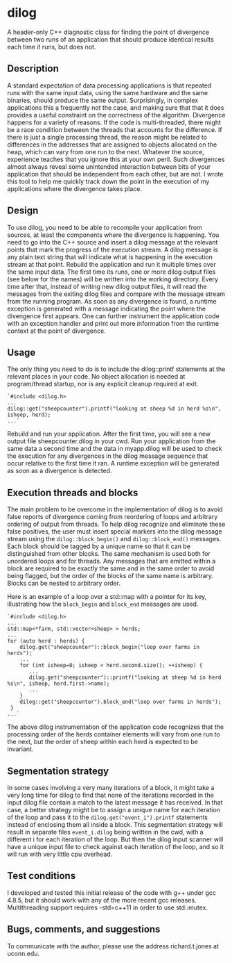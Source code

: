# dilog
A header-only C++ diagnostic class for finding the point of divergence between two runs of an application
that should produce identical results each time it runs, but does not.

## Description
A standard expectation of data processing applications is that repeated runs with the same input data, using
the same hardware and the same binaries, should produce the same output. Surprisingly, in complex applications
this a frequently not the case, and making sure that that it does provides a useful constraint on the correctness
of the algorithm. Divergence happens for a variety of reasons. If the code is multi-threaded, there might be a
race condition between the threads that accounts for the difference. If there is just a single processing thread,
the reason might be related to differences in the addresses that are assigned to objects allocated on the heap,
which can vary from one run to the next. Whatever the source, experience teaches that you ignore this at your
own peril. Such divergences almost always reveal some unintended interaction between bits of your application
that should be independent from each other, but are not. I wrote this tool to help me quickly track down the
point in the execution of my applications where the divergence takes place.

## Design
To use dilog, you need to be able to recompile your application from sources, at least the components where
the divergence is happening. You need to go into the C++ source and insert a dilog message at the relevant
points that mark the progress of the execution stream. A dilog message is any plain text string that will
indicate what is happening in the execution stream at that point. Rebuild the application and run it multiple
times over the same input data. The first time its runs, one or more dilog output files (see below for the names)
will be written into the working directory. Every time after that, instead of writing new dilog output files,
it will read the messages from the exiting dilog files and compare with the message stream from the running
program. As soon as any divergence is found, a runtime exception is generated with a message indicating the
point where the divengence first appears. One can further instrument the application code with an exception
handler and print out more information from the runtime context at the point of divergence.

## Usage
The only thing you need to do is to include the dilog::printf statements at the relevant places in your
code. No object allocation is needed at program/thread startup, nor is any explicit cleanup required at
exit.

    `#include <dilog.h> 
    ...
    dilog::get("sheepcounter").printf("looking at sheep %d in herd %s\n", isheep, herd);
    ...`

Rebuild and run your application. After the first time, you will see a new output file sheepcounter.dilog
in your cwd. Run your application from the same data a second time and the data in myapp.dilog will be
used to check the execution for any divergences in the dilog message sequence that occur relative to
the first time it ran. A runtime exception will be generated as soon as a divergence is detected.

## Execution threads and blocks
The main problem to be overcome in the implementation of dilog is to avoid false reports of divergence
coming from reordering of loops and arbitrary ordering of output from threads. To help dilog recognize
and eliminate these false positives, the user must insert special markers into the dilog message stream
using the `dilog::block_begin()` and `dilog::block_end()` messages. Each block should be tagged by a
unique name so that it can be distinguished from other blocks. The same mechanism is used both for
unordered loops and for threads. Any messages that are emitted within a block are required to be exactly
the same and in the same order to avoid being flagged, but the order of the blocks of the same name
is arbitrary. Blocks can be nested to arbitrary order.

Here is an example of a loop over a std::map with a pointer for its key, illustrating how the
`block_begin` and `block_end` messages are used.

    `#include <dilog.h> 
    ...
    std::map<*farm, std::vector<sheep> > herds;
    ...
    for (auto herd : herds) {
        dilog.get("sheepcounter")::block_begin("loop over farms in herds");
        ...
        for (int isheep=0; isheep < herd.second.size(); ++isheep) {
           ...
           dilog.get("sheepcounter")::printf("looking at sheep %d in herd %s\n", isheep, herd.first->name);
           ...
        }
        dilog::get("sheepcounter").block_end("loop over farms in herds");
     }
    ...`

The above dilog instrumentation of the application code recognizes that the processing order of the
herds container elements will vary from one run to the next, but the order of sheep within each herd
is expected to be invariant.

## Segmentation strategy
In some cases involving a very many iterations of a block, it might take a very long time for dilog
to find that none of the iterations recorded in the input dilog file contain a match to the latest
message it has received. In that case, a better strategy might be to assign a unique name for each
iteration of the loop and pass it to the `dilog.get("event_i").printf` statements instead of enclosing
them all inside a block. This segmentation strategy will result in separate files `event_i.dilog`
being written in the cwd, with a different i for each iteration of the loop. But then the dilog
input scanner will have a unique input file to check against each iteration of the loop, and so
it will run with very little cpu overhead.

## Test conditions
I developed and tested this initial release of the code with g++ under gcc 4.8.5, but it should work with
any of the more recent gcc releases. Multithreading support requires -std=c++11 in order to use std::mutex.

## Bugs, comments, and suggestions
To communicate with the author, please use the address richard.t.jones at uconn.edu.
